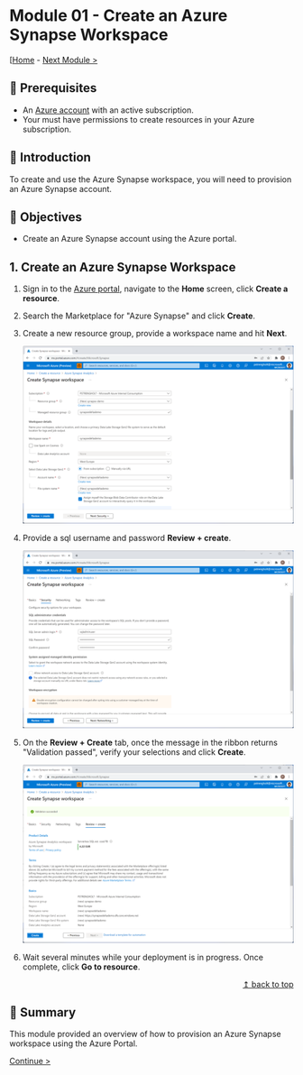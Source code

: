 # Module 01 - Create an Azure Synapse Workspace

[[Home](../README.md) - [Next Module >](../module02/module02.md)

## :thinking: Prerequisites

* An [Azure account](https://azure.microsoft.com/en-us/free/) with an active subscription.
* Your must have permissions to create resources in your Azure subscription.

## :loudspeaker: Introduction

To create and use the Azure Synapse workspace, you will need to provision an Azure Synapse account.

## :dart: Objectives

* Create an Azure Synapse account using the Azure portal.

## 1. Create an Azure Synapse Workspace

1. Sign in to the [Azure portal](https://portal.azure.com), navigate to the **Home** screen, click **Create a resource**.
2. Search the Marketplace for "Azure Synapse" and click **Create**.
3. Create a new resource group, provide a workspace name and hit **Next**.

    ![Create a Resource](../module01/screen01.png)  

4. Provide a sql username and password **Review + create**.

    ![Create a Resource](../module01/screen02.png)  

5. On the **Review + Create** tab, once the message in the ribbon returns "Validation passed", verify your selections and click **Create**.

    ![Create a Resource](../module01/screen03.png)  

6. Wait several minutes while your deployment is in progress. Once complete, click **Go to resource**.

<div align="right"><a href="#module-01---create-an-azure-synapse-workspace">↥ back to top</a></div>


## :tada: Summary

This module provided an overview of how to provision an Azure Synapse workspace using the Azure Portal.

[Continue >](../modules02/module02.md)
